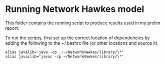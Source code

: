 # Running Network Hawkes model

This folder contains the running script to produce results used in my prelim report. 

To run the scripts, first set up the correct location of dependencies by adding the following to the ~/.bashrc file (or other locations and source it).

```
alias javalib='java -cp .:~/NetworkHawkes/library/\*'
alias javaclib='javac -cp ~/NetworkHawkes/library/\*'
```



